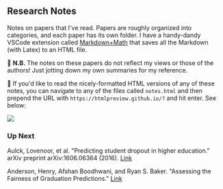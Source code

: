 ## Research Notes

Notes on papers that I've read. Papers are roughly organized into categories, and each paper has its own folder. I have a handy-dandy VSCode extension called [Markdown+Math](https://marketplace.visualstudio.com/items?itemName=goessner.mdmath) that saves all the Markdown (with Latex) to an HTML file. 

🚨 **N.B.** The notes on these papers do not reflect my views or those of the authors! Just jotting down my own summaries for my reference.

📜 If you'd like to read the nicely-formatted HTML versions of any of these notes, you can navigate to any of the files called `notes.html` and then prepend the URL with `https://htmlpreview.github.io/?` and hit enter. See below:

<img src="https://raw.githubusercontent.com/matthewkol186/paper-trail/master/html_preview.gif">

### Up Next
Aulck, Lovenoor, et al. "Predicting student dropout in higher education." arXiv preprint arXiv:1606.06364 (2016). [Link](https://arxiv.org/pdf/1606.06364.pdf)

Anderson, Henry, Afshan Boodhwani, and Ryan S. Baker. "Assessing the Fairness of Graduation Predictions." [Link](https://drive.google.com/file/d/1h_RGk4VZj-x0kOKTCISgyoRvWfLE6PLC/view)